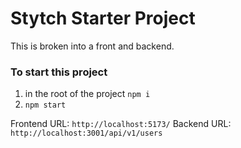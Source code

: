 # Stytch Starter Project

This is broken into a front and backend.

### To start this project

1. in the root of the project `npm i`
2. `npm start`

Frontend URL: `http://localhost:5173/`
Backend URL: `http://localhost:3001/api/v1/users`
